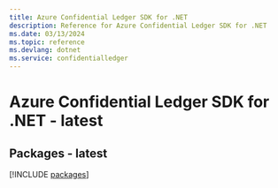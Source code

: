 ```yaml
---
title: Azure Confidential Ledger SDK for .NET
description: Reference for Azure Confidential Ledger SDK for .NET
ms.date: 03/13/2024
ms.topic: reference
ms.devlang: dotnet
ms.service: confidentialledger
---
```

# Azure Confidential Ledger SDK for .NET - latest
## Packages - latest
[!INCLUDE [packages](confidential-ledger-index.md)]